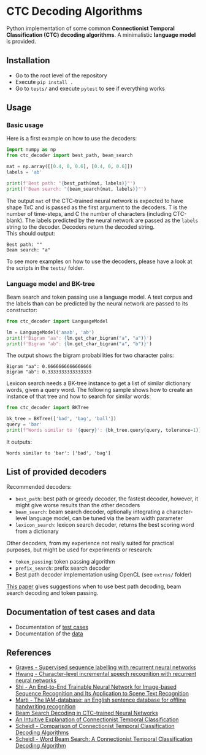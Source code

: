 # CTC Decoding Algorithms
Python implementation of some common **Connectionist Temporal Classification (CTC) decoding algorithms**. 
A minimalistic **language model** is provided.

## Installation
* Go to the root level of the repository
* Execute `pip install .`
* Go to `tests/` and execute `pytest` to see if everything works


## Usage

### Basic usage

Here is a first example on how to use the decoders:

````python
import numpy as np
from ctc_decoder import best_path, beam_search

mat = np.array([[0.4, 0, 0.6], [0.4, 0, 0.6]])
labels = 'ab'

print(f'Best path: "{best_path(mat, labels)}"')
print(f'Beam search: "{beam_search(mat, labels)}"')
````

The output `mat` of the CTC-trained neural network is expected to have shape TxC 
and is passed as the first argument to the decoders.
T is the number of time-steps, and C the number of characters (including CTC-blank).
The labels predicted by the neural network are passed as the `labels` string to the decoder. 
Decoders return the decoded string.  
This should output:

````
Best path: ""
Beam search: "a"
````

To see more examples on how to use the decoders, 
please have a look at the scripts in the `tests/` folder.


### Language model and BK-tree

Beam search and token passing use a language model.
A text corpus and the labels than can be predicted by the neural network are passed to its constructor:

````python
from ctc_decoder import LanguageModel

lm = LanguageModel('aaab', 'ab')
print(f'Bigram "aa": {lm.get_char_bigram("a", "a")}')
print(f'Bigram "ab": {lm.get_char_bigram("a", "b")}')
````

The output shows the bigram probabilities for two character pairs:
````
Bigram "aa": 0.6666666666666666
Bigram "ab": 0.3333333333333333
````

Lexicon search needs a BK-tree instance to get a list of similar dictionary words, given a query word.
The following sample shows how to create an instance of that tree and how to search for similar words:

````python
from ctc_decoder import BKTree

bk_tree = BKTree(['bad', 'bag', 'ball'])
query = 'bar'
print(f"Words similar to '{query}': {bk_tree.query(query, tolerance=1)}")
````

It outputs:

````
Words similar to 'bar': ['bad', 'bag']
````

## List of provided decoders

Recommended decoders:
* `best_path`: best path or greedy decoder, the fastest decoder, however, it might give worse results than the other decoders
* `beam_search`: beam search decoder, optionally integrating a character-level language model, can be tuned via the beam width parameter
* `lexicon_search`: lexicon search decoder, returns the best scoring word from a dictionary

Other decoders, from my experience not really suited for practical purposes, 
but might be used for experiments or research:
* `token_passing`: token passing algorithm
* `prefix_search`: prefix search decoder
* Best path decoder implementation using OpenCL (see `extras/` folder)

[This paper](./doc/comparison.pdf) gives suggestions when to use best path decoding, beam search decoding and token passing.


## Documentation of test cases and data

* Documentation of [test cases](./tests/README.md)
* Documentation of the [data](./data/README.md)


## References

* [Graves - Supervised sequence labelling with recurrent neural networks](https://www.cs.toronto.edu/~graves/preprint.pdf)
* [Hwang - Character-level incremental speech recognition with recurrent neural networks](https://arxiv.org/pdf/1601.06581.pdf)
* [Shi - An End-to-End Trainable Neural Network for Image-based Sequence Recognition and Its Application to Scene Text Recognition](https://arxiv.org/pdf/1507.05717.pdf)
* [Marti - The IAM-database: an English sentence database for offline handwriting recognition](http://www.fki.inf.unibe.ch/databases/iam-handwriting-database)
* [Beam Search Decoding in CTC-trained Neural Networks](https://towardsdatascience.com/5a889a3d85a7)
* [An Intuitive Explanation of Connectionist Temporal Classification](https://towardsdatascience.com/3797e43a86c)
* [Scheidl - Comparison of Connectionist Temporal Classification Decoding Algorithms](./doc/comparison.pdf)
* [Scheidl - Word Beam Search: A Connectionist Temporal Classification Decoding Algorithm](https://repositum.tuwien.ac.at/obvutwoa/download/pdf/2774578)
